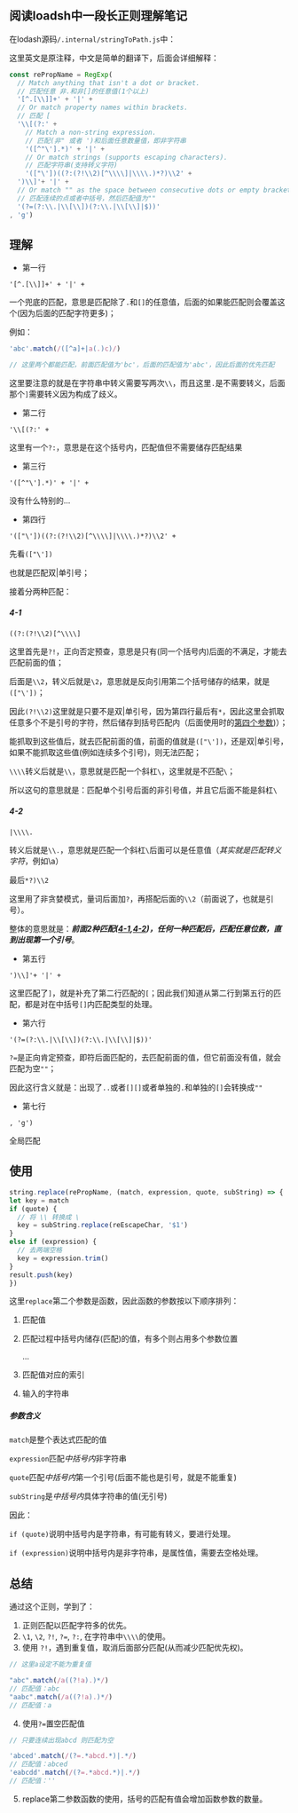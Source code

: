 ## 阅读loadsh中一段长正则理解笔记

在lodash源码`/.internal/stringToPath.js`中：

这里英文是原注释，中文是简单的翻译下，后面会详细解释：
```js
const rePropName = RegExp(
  // Match anything that isn't a dot or bracket.
  // 匹配任意 非.和非[]的任意值(1个以上)
  '[^.[\\]]+' + '|' +
  // Or match property names within brackets.
  // 匹配 [
  '\\[(?:' +
    // Match a non-string expression.
    // 匹配(非" 或者 ')和后面任意数量值，即非字符串
    '([^"\'].*)' + '|' +
    // Or match strings (supports escaping characters).
    // 匹配字符串(支持转义字符)
    '(["\'])((?:(?!\\2)[^\\\\]|\\\\.)*?)\\2' +
  ')\\]'+ '|' +
  // Or match "" as the space between consecutive dots or empty brackets.
  // 匹配连续的点或者中括号，然后匹配值为""
  '(?=(?:\\.|\\[\\])(?:\\.|\\[\\]|$))'
, 'g')
```

## 理解
* 第一行

`'[^.[\\]]+' + '|' +`

一个兜底的匹配，意思是匹配除了`.`和`[]`的任意值，后面的如果能匹配则会覆盖这个(因为后面的匹配字符更多)；

例如：
```js
'abc'.match(/([^a]+|a(.)c)/)

// 这里两个都能匹配，前面匹配值为'bc'，后面的匹配值为'abc'，因此后面的优先匹配
```

这里要注意的就是在字符串中转义需要写两次`\\`，而且这里`.`是不需要转义，后面那个`]`需要转义因为构成了歧义。

* 第二行

`'\\[(?:' +`

这里有一个`?:`，意思是在这个括号内，匹配值但不需要储存匹配结果

* 第三行

`'([^"\'].*)' + '|' +`

没有什么特别的...

* 第四行

`'(["\'])((?:(?!\\2)[^\\\\]|\\\\.)*?)\\2' +`


先看`(["\'])`

也就是匹配双|单引号；

接着分两种匹配：

##### 4-1 

`((?:(?!\\2)[^\\\\]`

这里首先是`?!`，正向否定预查，意思是只有(同一个括号内)后面的不满足，才能去匹配前面的值；

后面是`\\2`，转义后就是`\2`，意思就是反向引用第二个括号储存的结果，就是`(["\'])`；

因此`(?!\\2)`这里就是只要不是双|单引号，因为第四行最后有`*`，因此这里会抓取任意多个不是引号的字符，然后储存到括号匹配内（后面使用时的[第四个参数](#参数含义))）；

能抓取到这些值后，就去匹配前面的值，前面的值就是`(["\'])`，还是双|单引号，如果不能抓取这些值(例如连续多个引号)，则无法匹配；

`\\\\`转义后就是`\\`，意思就是匹配一个斜杠` \ `，这里就是不匹配` \ `；

所以这句的意思就是：匹配单个引号后面的非引号值，并且它后面不能是斜杠` \ `

##### 4-2 

`|\\\\.`

转义后就是`\\.`，意思就是匹配一个斜杠` \ `后面可以是任意值（*其实就是匹配转义字符*，例如\a）


最后`*?)\\2`

这里用了非贪婪模式，量词后面加`?`，再搭配后面的`\\2`（前面说了，也就是引号）。

整体的意思就是：***前面2种匹配([4-1](#4-1),[4-2](#4-2))，任何一种匹配后，匹配任意位数，直到出现第一个引号***。

* 第五行

`')\\]'+ '|' +`

这里匹配了`]`，就是补充了第二行匹配的`[`；因此我们知道从第二行到第五行的匹配，都是对在中括号`[]`内匹配类型的处理。

* 第六行

`'(?=(?:\\.|\\[\\])(?:\\.|\\[\\]|$))'`

`?=`是正向肯定预查，即符后面匹配的，去匹配前面的值，但它前面没有值，就会匹配为空`""`；

因此这行含义就是：出现了`..`或者`[][]`或者单独的`.`和单独的`[]`会转换成`""`

* 第七行

`, 'g')`

全局匹配

## 使用

```js
string.replace(rePropName, (match, expression, quote, subString) => {
let key = match
if (quote) {
  // 将 \\ 转换成 \
  key = subString.replace(reEscapeChar, '$1')
}
else if (expression) {
  // 去两端空格
  key = expression.trim()
}
result.push(key)
})
```

这里`replace`第二个参数是函数，因此函数的参数按以下顺序排列：
1. 匹配值
2. 匹配过程中括号内储存(匹配)的值，有多个则占用多个参数位置

    ...
    
3. 匹配值对应的索引
4. 输入的字符串

##### 参数含义

`match`是整个表达式匹配的值
 
`expression`匹配*中括号内*非字符串 
 
`quote`匹配*中括号内*第一个引号(后面不能也是引号，就是不能重复) 
 
`subString`是*中括号内*具体字符串的值(无引号)

因此：

`if (quote)`说明中括号内是字符串，有可能有转义，要进行处理。

`if (expression)`说明中括号内是非字符串，是属性值，需要去空格处理。

## 总结

通过这个正则，学到了：

1. 正则匹配以匹配字符多的优先。
2. `\1`, `\2`, `?!`, `?=`, `?:`, 在字符串中`\\\\`的使用。
3. 使用 `?!`，遇到重复值，取消后面部分匹配(从而减少匹配优先权)。
```js
// 这里a设定不能为重复值

"abc".match(/a((?!a).)*/)
// 匹配值：abc
"aabc".match(/a((?!a).)*/)
// 匹配值：a
```
4. 使用`?=`置空匹配值
```js
// 只要连续出现abcd 则匹配为空

'abced'.match(/(?=.*abcd.*)|.*/)
// 匹配值：abced
'eabcdd'.match(/(?=.*abcd.*)|.*/)
// 匹配值：''
```
5. replace第二参数函数的使用，括号的匹配有值会增加函数参数的数量。